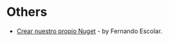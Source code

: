 # Others

* [Crear nuestro propio Nuget](http://fernandoescolar.github.io/2016/09/08/quiero-mi-propio-nuget/) - by Fernando Escolar.
